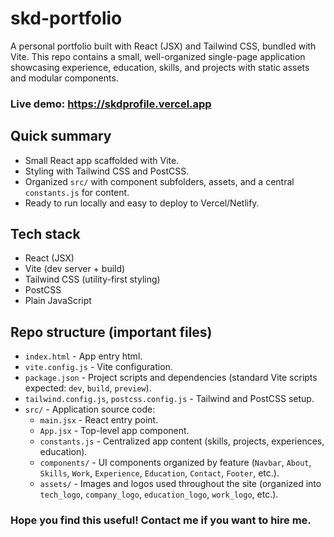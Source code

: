 
# skd-portfolio

A personal portfolio built with React (JSX) and Tailwind CSS, bundled with Vite. This repo contains a small, well-organized single-page application showcasing experience, education, skills, and projects with static assets and modular components.

### Live demo: https://skdprofile.vercel.app

## Quick summary

- Small React app scaffolded with Vite.
- Styling with Tailwind CSS and PostCSS.
- Organized `src/` with component subfolders, assets, and a central `constants.js` for content.
- Ready to run locally and easy to deploy to Vercel/Netlify.

## Tech stack

- React (JSX)
- Vite (dev server + build)
- Tailwind CSS (utility-first styling)
- PostCSS
- Plain JavaScript

## Repo structure (important files)

- `index.html` - App entry html.
- `vite.config.js` - Vite configuration.
- `package.json` - Project scripts and dependencies (standard Vite scripts expected: `dev`, `build`, `preview`).
- `tailwind.config.js`, `postcss.config.js` - Tailwind and PostCSS setup.
- `src/` - Application source code:
  - `main.jsx` - React entry point.
  - `App.jsx` - Top-level app component.
  - `constants.js` - Centralized app content (skills, projects, experiences, education).
  - `components/` - UI components organized by feature (`Navbar`, `About`, `Skills`, `Work`, `Experience`, `Education`, `Contact`, `Footer`, etc.).
  - `assets/` - Images and logos used throughout the site (organized into `tech_logo`, `company_logo`, `education_logo`, `work_logo`, etc.).

### Hope you find this useful! Contact me if you want to hire me.
